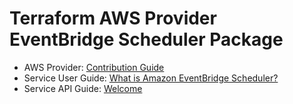 # Terraform AWS Provider EventBridge Scheduler Package

* AWS Provider: [Contribution Guide](https://hashicorp.github.io/terraform-provider-aws/#contribute)
* Service User Guide: [What is Amazon EventBridge Scheduler?](https://docs.aws.amazon.com/scheduler/latest/UserGuide/what-is-scheduler.html)
* Service API Guide: [Welcome](https://docs.aws.amazon.com/scheduler/latest/APIReference/Welcome.html)
